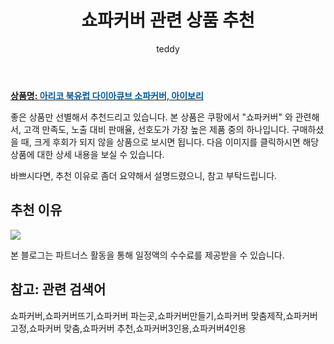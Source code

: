 ﻿---
layout: post
title:  "쇼파커버 관련 상품 추천"
author: teddy
categories: [ 가구/인테리어 ]
tags: [쇼파커버,쇼파커버뜨기,쇼파커버 파는곳,쇼파커버만들기,쇼파커버 맞춤제작,쇼파커버 고정,쇼파커버 맞춤,쇼파커버 추천,쇼파커버3인용,쇼파커버4인용]
image: https://static.coupangcdn.com/image/product/image/vendoritem/2019/07/03/4887930718/b9117e75-4665-4c3d-bfe7-e868b92991cd.jpg 
description: "쿠팡에서 쇼파커버 관련 상품으로 가장 고객 선호도가 높은 제품 중 하나입니다."
---

<a href="https://link.coupang.com/re/AFFSDP?lptag=AF4928167&pageKey=235633288&itemId=747721543&vendorItemId=73641282818&traceid=V0-153-70ac0654016019af"><b>상품명: <font color='#01579B'>아리코 북유럽 다이아큐브 소파커버, 아이보리</font></b></a>

좋은 상품만 선별해서 추천드리고 있습니다.
본 상품은 쿠팡에서 "쇼파커버" 와 관련해서, 고객 만족도, 노출 대비 판매율, 선호도가 가장 높은 제품 중의 하나입니다.
구매하셨을 때, 크게 후회가 되지 않을 상품으로 보시면 됩니다. 
다음 이미지를 클릭하시면 해당 상품에 대한 상세 내용을 보실 수 있습니다.

바쁘시다면, 추천 이유로 좀더 요약해서 설명드렸으니, 참고 부탁드립니다.

## 추천 이유 

<a href="https://link.coupang.com/re/AFFSDP?lptag=AF4928167&pageKey=235633288&itemId=747721543&vendorItemId=73641282818&traceid=V0-153-70ac0654016019af"><img src="https://thumbnail9.coupangcdn.com/thumbnails/remote/q89/image/vendor_inventory/4f14/d54f9e9cb38aae6984bbc868fe8a414230c14c160291eeeb2da4013d5054.jpg"></a> 

본 블로그는 파트너스 활동을 통해 일정액의 수수료를 제공받을 수 있습니다.

## 참고: 관련 검색어    
쇼파커버,쇼파커버뜨기,쇼파커버 파는곳,쇼파커버만들기,쇼파커버 맞춤제작,쇼파커버 고정,쇼파커버 맞춤,쇼파커버 추천,쇼파커버3인용,쇼파커버4인용